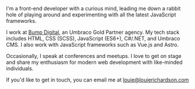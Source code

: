 I'm a front-end developer with a curious mind, leading me down a rabbit hole of playing around and experimenting with all the latest JavaScript frameworks.

I work at [Bump Digital](https://bumpdigital.co.uk), an Umbraco Gold Partner agency. My tech stack includes HTML, CSS (SCSS), JavaScript (ES6+), C#/.NET, and Umbraco CMS. I also work with JavaScript frameworks such as Vue.js and Astro.

Occasionally, I speak at conferences and meetups. I love to get on stage and share my enthusiasm for modern web development with like-minded individuals.

If you'd like to get in touch, you can email me at [louie@louierichardson.com](mailto:louie@louierichardson.com)